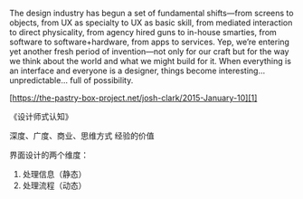 
The design industry has begun a set of fundamental shifts—from screens to objects, from UX as specialty to UX as basic skill, from mediated interaction to direct physicality, from agency hired guns to in-house smarties, from software to software+hardware, from apps to services. Yep, we’re entering yet another fresh period of invention—not only for our craft but for the way we think about the world and what we might build for it. When everything is an interface and everyone is a designer, things become interesting… unpredictable… full of possibility.

[https://the-pastry-box-project.net/josh-clark/2015-January-10][1]

《设计师式认知》

深度、广度、商业、思维方式
经验的价值

界面设计的两个维度：
1. 处理信息（静态）
2. 处理流程（动态）

[1]:	https://the-pastry-box-project.net/josh-clark/2015-January-10